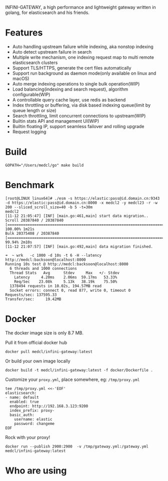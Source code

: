 
INFINI-GATEWAY, a high performance and lightweight gateway written in golang, for elasticsearch and his friends.

# Features
- Auto handling upstream failure while indexing, aka nonstop indexing
- Auto detect upstream failure in search
- Multiple write mechanism, one indexing request map to multi remote elasticsearch clusters
- Support TLS/HTTPS, generate the cert files automatically
- Support run background as daemon mode(only available on linux and macOS)
- Auto merge indexing operations to single bulk operation(WIP)
- Load balancing(indexing and search request), algorithm configurable(WIP)
- A controllable query cache layer, use redis as backend
- Index throttling or buffering, via disk based indexing queue(limit by queue length or size)
- Search throttling, limit concurrent connections to upstream(WIP)
- Builtin stats API and management UI(WIP)
- Builtin floating IP, support seamless failover and rolling upgrade
- Request logging

# Build

```
GOPATH="/Users/medcl/go" make build
```

# Benchmark

```
[root@LINUX linux64]# ./esm -s https://elastic:pass@id.domain.cn:9343 -d https://elastic:pass@id.domain.cn:8000 -x medcl2 -y medcl23 -r -w 200 --sliced_scroll_size=40 -b 5 -t=30m
medcl2
[11-12 21:05:47] [INF] [main.go:461,main] start data migration..
Scroll 20387840 / 20387840 [===================================================================================] 100.00% 1m21s
Bulk 20375408 / 20387840 [=====================================================================================]  99.94% 2m10s
[11-12 21:07:57] [INF] [main.go:492,main] data migration finished.
```

```
➜  ~ wrk   -c 1000 -d 10s -t 6 -H --latency  http://medcl:backsoon@localhost:8000
Running 10s test @ http://medcl:backsoon@localhost:8000
  6 threads and 1000 connections
  Thread Stats   Avg      Stdev     Max   +/- Stdev
    Latency     4.20ms    2.06ms  59.17ms   53.33%
    Req/Sec    23.08k     5.13k   38.19k    75.50%
  1378494 requests in 10.02s, 194.57MB read
  Socket errors: connect 0, read 877, write 0, timeout 0
Requests/sec: 137595.33
Transfer/sec:     19.42MB
```


# Docker

The docker image size is only 8.7 MB.

Pull it from official docker hub
```
docker pull medcl/infini-gateway:latest
```
Or build your own image locally
```
docker build -t medcl/infini-gateway:latest -f docker/Dockerfile .
```

Customize your `proxy.yml`, place somewhere, eg: `/tmp/proxy.yml`
```
tee /tmp/proxy.yml <<-'EOF'
elasticsearch:
- name: default
  enabled: true
  endpoint: http://192.168.3.123:9200
  index_prefix: proxy-
  basic_auth:
    username: elastic
    password: changeme
EOF
```

Rock with your proxy!
```
docker run --publish 2900:2900  -v /tmp/gateway.yml:/gateway.yml medcl/infini-gateway:latest
```

# Who are using
